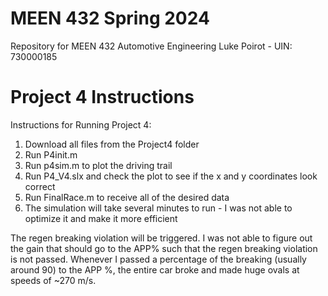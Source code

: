# MEEN 432 Spring 2024
Repository for MEEN 432 Automotive Engineering
Luke Poirot - UIN: 730000185

# Project 4 Instructions
Instructions for Running Project 4:
1. Download all files from the Project4 folder
2. Run P4init.m
3. Run p4sim.m to plot the driving trail
4. Run P4_V4.slx and check the plot to see if the x and y coordinates look correct
5. Run FinalRace.m to receive all of the desired data
6. The simulation will take several minutes to run - I was not able to optimize it and make it more efficient

The regen breaking violation will be triggered. 
I was not able to figure out the gain that should go to the APP% such that the regen breaking violation is not passed.
Whenever I passed a percentage of the breaking (usually around 90) to the APP %, the entire car broke and made huge ovals at speeds of ~270 m/s.
